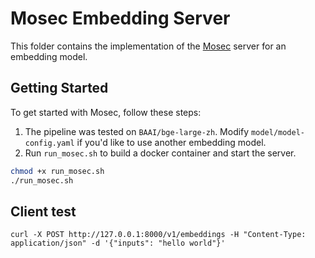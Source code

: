 # Mosec Embedding Server

This folder contains the implementation of the [Mosec](https://github.com/mosecorg/mosec) server for an embedding model.

## Getting Started

To get started with Mosec, follow these steps:

1. The pipeline was tested on `BAAI/bge-large-zh`. Modify `model/model-config.yaml` if you'd like to use another embedding model.
2. Run `run_mosec.sh` to build a docker container and start the server.
```bash
chmod +x run_mosec.sh
./run_mosec.sh
```

## Client test

```shell
curl -X POST http://127.0.0.1:8000/v1/embeddings -H "Content-Type: application/json" -d '{"inputs": "hello world"}'
```

